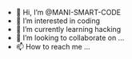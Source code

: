 - 👋 Hi, I’m @MANI-SMART-CODE
- 👀 I’m interested in coding
- 🌱 I’m currently learning hacking
- 💞️ I’m looking to collaborate on ...
- 📫 How to reach me ...

<!---
MANI-SMART-CODE/MANI-SMART-CODE is a ✨ special ✨ repository because its `README.md` (this file) appears on your GitHub profile.
You can click the Preview link to take a look at your changes.
--->
